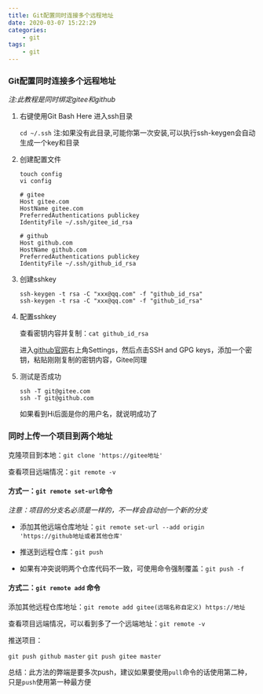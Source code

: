 ```yaml
---
title: Git配置同时连接多个远程地址
date: 2020-03-07 15:22:29
categories:
    - git
tags:
    - git
---
```


### Git配置同时连接多个远程地址

*注:此教程是同时绑定gitee和github*

1. 右键使用Git Bash Here 进入ssh目录

   `cd ~/.ssh`
   注:如果没有此目录,可能你第一次安装,可以执行ssh-keygen会自动生成一个key和目录

2. 创建配置文件

   ```
   touch config
   vi config
   ```

   ```
   # gitee
   Host gitee.com
   HostName gitee.com
   PreferredAuthentications publickey
   IdentityFile ~/.ssh/gitee_id_rsa
   
   # github
   Host github.com
   HostName github.com
   PreferredAuthentications publickey
   IdentityFile ~/.ssh/github_id_rsa
   ```

3. 创建sshkey

   ```
   ssh-keygen -t rsa -C "xxx@qq.com" -f "github_id_rsa"
   ssh-keygen -t rsa -C "xxx@qq.com" -f "github_id_rsa"
   ```

4. 配置sshkey

   查看密钥内容并复制：`cat github_id_rsa`

    进入[github官网](https://github.com/ "github官网")右上角Settings，然后点击SSH and GPG keys，添加一个密钥，粘贴刚刚复制的密钥内容，Gitee同理

5. 测试是否成功

   ```
   ssh -T git@gitee.com
   ssh -T git@github.com
   ```

   如果看到Hi后面是你的用户名，就说明成功了

### 同时上传一个项目到两个地址

克隆项目到本地：`git clone 'https://gitee地址'`

查看项目远端情况：`git remote -v`

#### 方式一：`git remote set-url`命令

*注意：项目的分支名必须是一样的，不一样会自动创一个新的分支*

* 添加其他远端仓库地址：`git remote set-url --add origin 'https://github地址或者其他仓库'`

* 推送到远程仓库：`git push`

* 如果有冲突说明两个仓库代码不一致，可使用命令强制覆盖：`git push -f`


#### 方式二：`git remote add` 命令

添加其他远程仓库地址：`git remote add gitee(远端名称自定义) https://地址`

查看项目远端情况，可以看到多了一个远端地址：`git remote -v`

推送项目：

`git push github master`
`git push gitee master`


总结：此方法的弊端是要多次push，建议如果要使用`pull`命令的话使用第二种，只是`push`使用第一种最方便

